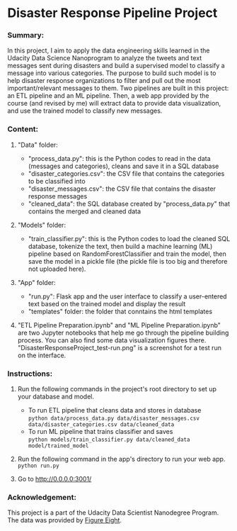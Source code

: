 # Disaster Response Pipeline Project

### Summary:
In this project, I aim to apply the data engineering skills learned in the Udacity Data Science Nanoprogram to analyze the tweets and text messages sent during disasters and build a supervised model to classify a message into various categories. The purpose to build such model is to help disaster response organizations to filter and pull out the most important/relevant messages to them. Two pipelines are built in this project: an ETL pipeline and an ML pipeline. Then, a web app provided by the course (and revised by me) will extract data to provide data visualization, and use the trained model to classify new messages.  

### Content:
1. "Data" folder:  
    - "process_data.py": this is the Python codes to read in the data (messages and categories), cleans and save it in a SQL database  
    - "disaster_categories.csv": the CSV file that contains the categories to be classified into  
    - "disaster_messages.csv": the CSV file that contains the disaster response messages  
    - "cleaned_data": the SQL database created by "process_data.py" that contains the merged and cleaned data  

2. "Models" folder:
    - "train_classifier.py": this is the Python codes to load the cleaned SQL database, tokenize the text, then build a machine learning (ML) pipeline based on RandomForestClassifier and train the model, then save the model in a pickle file (the pickle file is too big and therefore not uploaded here).  
    
3. "App" folder:
    - "run.py": Flask app and the user interface to classify a user-entered text based on the trained model and display the result  
    - "templates" folder: the folder that conntains the html templates  

4. "ETL Pipeline Preparation.ipynb" and "ML Pipeline Preparation.ipynb" are two Jupyter notebooks that help me go through the pipeline building process. You can also find some data visualization figures there. "DisasterResponseProject_test-run.png" is a screenshot for a test run on the interface.

### Instructions:
1. Run the following commands in the project's root directory to set up your database and model.

    - To run ETL pipeline that cleans data and stores in database  
        `python data/process_data.py data/disaster_messages.csv data/disaster_categories.csv data/cleaned_data`
    - To run ML pipeline that trains classifier and saves  
        `python models/train_classifier.py data/cleaned_data model/trained_model`

2. Run the following command in the app's directory to run your web app.  
    `python run.py`

3. Go to http://0.0.0.0:3001/


### Acknowledgement:
This project is a part of the Udacity Data Scientist Nanodegree Program. The data was provided by [Figure Eight](https://appen.com/).
